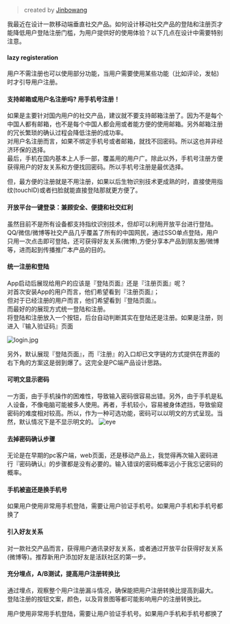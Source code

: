 >created by [Jinbowang](http://weibo.com/u/5039443877) 

我最近在设计一款移动端垂直社交产品。如何设计移动社交产品的登陆和注册页才能降低用户登陆注册门槛，为用户提供好的使用体验？以下几点在设计中需要特别注意。

#### lazy registeration
用户不需注册也可以使用部分功能，当用户需要使用某些功能（比如评论，发帖)时才引导用户注册。

#### 支持邮箱或用户名注册吗? 用手机号注册！
如果是主要针对国内用户的社交产品，建议就不要支持邮箱注册了。因为不是每个中国人都有邮箱，也不是每个中国人都会用或者能方便的使用邮箱。另外邮箱注册的冗长繁琐的确认过程会降低注册的成功率。    
对用户名注册而言，如果不绑定手机号或者邮箱，就找不回密码。所以这也并非经济环保的选择。  
最后，手机在国内基本上人手一部，覆盖用的用户广。除此以外，手机号注册方便获得用户的好友关系和方便找回密码。所以手机号注册是最优选择。
  
但，最方便的注册就是不用注册，如果以后生物识别技术更成熟的时，直接使用指纹(touchID)或者扫脸就能直接登陆那就更方便了。 

#### 开放平台一键登录：兼顾安全、便捷和社交红利
虽然目前不是所有设备都支持指纹识别技术，但却可以利用开放平台进行登陆。
QQ/微信/微博等社交产品几乎覆盖了所有的中国网民，通过SSO单点登陆，用户只用一次点击即可登陆，还可获得好友关系(微博),方便分享本产品到朋友圈/微博等，进而起到传播推广本产品的目的。

#### 统一注册和登陆
App启动后展现给用户的应该是『登陆页面』还是『注册页面』呢？  
对首次安装App的用户而言，他们希望看到『注册页面』；  
但对于已经注册的用户而言，他们希望看到『登陆页面』。    
而最好的的展现方式统一登陆和注册。  
将登陆和注册放入一个按钮，后台自动判断其实在登陆还是注册。如果是注册，则进入『输入验证码』页面

![login.jpg](https://raw.githubusercontent.com/che3vinci/che3vinci.github.io/master/_posts/media/login.jpg)

另外，默认展现『登陆页面』，而『注册』的入口却已文字链的方式提供在界面的右下角的方案这是弱到爆了。这完全是PC端产品设计思路。

#### 可明文显示密码
一方面，由于手机操作的困难性，导致输入密码很容易出错。另外，由于手机是私人设备，不像电脑可能被多人使用。再者，手机较小，容易被身体遮挡，导致偷窥密码的难度相对较高。所以，作为一种可选功能，密码可以以明文的方式呈现。当然，默认情况下是不显示明文的。
![eye](https://raw.githubusercontent.com/che3vinci/che3vinci.github.io/master/_posts/media/eye.jpg)

#### 去掉密码确认步骤
无论是在早期的pc客户端，web页面，还是移动产品上，我觉得再次输入密码进行『密码确认』的步骤都是没有必要的。输入错误的密码概率远小于我忘记密码的概率。

#### 手机被盗还是换手机号
如果用户使用非常用手机登陆，需要让用户验证手机号。如果用户手机和手机号都换了

#### 引入好友关系
对一款社交产品而言，获得用户通讯录好友关系，或者通过开放平台获得好友关系(微博等)。推荐新用户添加好友是活跃社区的第一步。

#### 充分埋点，A/B测试，提高用户注册转换比
通过埋点，观察整个用户注册漏斗情况，确保能把用户注册转换比提高到最大。
登陆注册的按钮文案，颜色，以及背景图等都可能影响用户的注册转换比。



用户使用非常用手机登陆，需要让用户验证手机号。如果用户手机和手机号都换了
